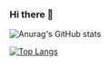 ### Hi there 👋
![Anurag's GitHub stats](https://github-readme-stats.vercel.app/api?username=usama26&show_icons=true&theme=radical)

[![Top Langs](https://github-readme-stats.vercel.app/api/top-langs/?username=usama26&layout=compact)](https://github.com/anuraghazra/github-readme-stats)
<!--
**Usama26/Usama26** is a ✨ _special_ ✨ repository because its `README.md` (this file) appears on your GitHub profile.

Here are some ideas to get you started:

- 🔭 I’m currently working on ...
- 🌱 I’m currently learning ...
- 👯 I’m looking to collaborate on ...
- 🤔 I’m looking for help with ...
- 💬 Ask me about ...
- 📫 How to reach me: ...
- 😄 Pronouns: ...
- ⚡ Fun fact: ...
-->
